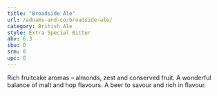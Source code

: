 ```yaml
---
title: "Broadside Ale"
url: /adnams-and-co/broadside-ale/
category: British Ale
style: Extra Special Bitter
abv: 6.3
ibu: 0
srm: 0
upc: 0
---
```

Rich fruitcake aromas – almonds, zest and conserved fruit. A wonderful balance of malt and hop flavours. A beer to savour and rich in flavour.
